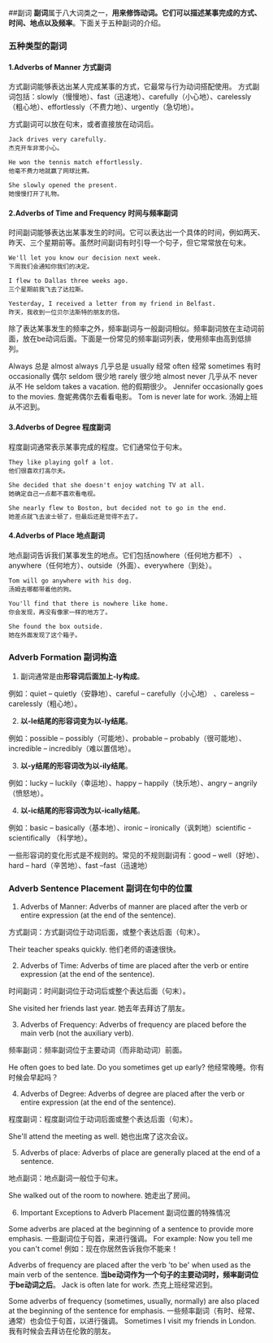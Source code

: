 ##副词
**副词**属于八大词类之一，**用来修饰动词。它们可以描述某事完成的方式、时间、地点以及频率**。下面关于五种副词的介绍。

### 五种类型的副词


#### 1.Adverbs of Manner 方式副词
方式副词能够表达出某人完成某事的方式，它最常与行为动词搭配使用。
方式副词包括：slowly（慢慢地）、fast（迅速地）、carefully（小心地）、carelessly（粗心地）、effortlessly（不费力地）、urgently（急切地）。

方式副词可以放在句末，或者直接放在动词后。
```text
Jack drives very carefully.
杰克开车非常小心。

He won the tennis match effortlessly.
他毫不费力地就赢了网球比赛。

She slowly opened the present.
她慢慢打开了礼物。
```


####  2.Adverbs of Time and Frequency 时间与频率副词
时间副词能够表达出某事发生的时间。它可以表达出一个具体的时间，例如两天、昨天、三个星期前等。虽然时间副词有时引导一个句子，但它常常放在句末。

```text
We'll let you know our decision next week.
下周我们会通知你我们的决定。

I flew to Dallas three weeks ago.
三个星期前我飞去了达拉斯。

Yesterday, I received a letter from my friend in Belfast.
昨天，我收到一位贝尔法斯特的朋友的信。
```

除了表达某事发生的频率之外，频率副词与一般副词相似。频率副词放在主动词前面，放在be动词后面。下面是一份常见的频率副词列表，使用频率由高到低排列。

Always
总是
almost always
几乎总是
usually
经常
often
经常
sometimes
有时
occasionally
偶尔
seldom
很少地
rarely
很少地
almost never
几乎从不
never
从不
He seldom takes a vacation.
他的假期很少。
Jennifer occasionally goes to the movies.
詹妮弗偶尔去看看电影。
Tom is never late for work.
汤姆上班从不迟到。

#### 3.Adverbs of Degree 程度副词
程度副词通常表示某事完成的程度。它们通常位于句末。

```text
They like playing golf a lot.
他们很喜欢打高尔夫。

She decided that she doesn't enjoy watching TV at all.
她确定自己一点都不喜欢看电视。

She nearly flew to Boston, but decided not to go in the end.
她差点就飞去波士顿了，但最后还是觉得不去了。
```


####  4.Adverbs of Place 地点副词
地点副词告诉我们某事发生的地点。它们包括nowhere（任何地方都不） 、anywhere（任何地方）、outside（外面）、everywhere（到处）。

```text
Tom will go anywhere with his dog.
汤姆去哪都带着他的狗。

You'll find that there is nowhere like home.
你会发现，再没有像家一样的地方了。

She found the box outside.
她在外面发现了这个箱子。
```


### Adverb Formation  副词构造
1. 副词通常是由**形容词后面加上-ly构成**。

例如：quiet – quietly（安静地）、careful – carefully（小心地） 、careless – carelessly（粗心地）。

2. **以-le结尾的形容词变为以-ly结尾**。

例如：possible – possibly（可能地）、probable – probably（很可能地）、incredible – incredibly（难以置信地）。

3. **以-y结尾的形容词改为以-ily结尾**。

例如：lucky – luckily（幸运地）、happy – happily（快乐地）、angry – angrily（愤怒地）。

4. **以-ic结尾的形容词改为以-ically结尾**。

例如：basic – basically（基本地）、ironic – ironically（讽刺地）scientific - scientifically （科学地）。

一些形容词的变化形式是不规则的。常见的不规则副词有：good – well（好地）、hard – hard（辛苦地）、fast –fast（迅速地）


### Adverb Sentence Placement 副词在句中的位置
1. Adverbs of Manner: Adverbs of manner are placed after the verb or entire expression (at the end of the sentence).

方式副词：方式副词位于动词后面，或整个表达后面（句末）。

Their teacher speaks quickly.
他们老师的语速很快。

2. Adverbs of Time: Adverbs of time are placed after the verb or entire expression (at the end of the sentence).

时间副词：时间副词位于动词后或整个表达后面（句末）。

She visited her friends last year.
她去年去拜访了朋友。

3. Adverbs of Frequency: Adverbs of frequency are placed before the main verb (not the auxiliary verb).

频率副词：频率副词位于主要动词（而非助动词）前面。

He often goes to bed late. Do you sometimes get up early?
他经常晚睡。你有时候会早起吗？

4. Adverbs of Degree: Adverbs of degree are placed after the verb or entire expression (at the end of the sentence).

程度副词：程度副词位于动词后面或整个表达后面（句末）。

She'll attend the meeting as well.
她也出席了这次会议。

5. Adverbs of place: Adverbs of place are generally placed at the end of a sentence.

地点副词：地点副词一般位于句末。

She walked out of the room to nowhere.
她走出了房间。

6. Important Exceptions to Adverb Placement
副词位置的特殊情况
   
Some adverbs are placed at the beginning of a sentence to provide more emphasis.
一些副词位于句首，来进行强调。
For example: Now you tell me you can't come!
例如：现在你居然告诉我你不能来！

Adverbs of frequency are placed after the verb 'to be' when used as the main verb of the sentence.
**当be动词作为一个句子的主要动词时，频率副词位于be动词之后**。
Jack is often late for work.
杰克上班经常迟到。

Some adverbs of frequency (sometimes, usually, normally) are also placed at the beginning of the sentence for emphasis.
一些频率副词（有时、经常、通常）也会位于句首，以进行强调。
Sometimes I visit my friends in London.
我有时候会去拜访在伦敦的朋友。